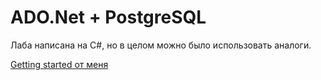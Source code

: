 # ADO.Net + PostgreSQL
Лаба написана на C#, но в целом можно было использовать аналоги. 

[Getting started от меня](https://github.com/Winterpuma/bmstu_DB/wiki/PostgreSQL-C%23)
